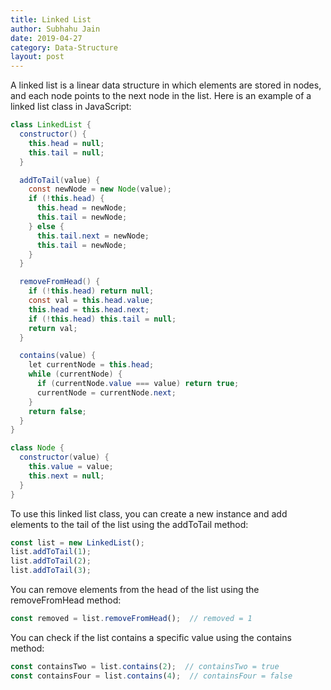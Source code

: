 ```yaml
---
title: Linked List
author: Subhahu Jain
date: 2019-04-27
category: Data-Structure
layout: post
---
```


A linked list is a linear data structure in which elements are stored in nodes, and each node points to the next node in the list. Here is an example of a linked list class in JavaScript:

```java
class LinkedList {
  constructor() {
    this.head = null;
    this.tail = null;
  }

  addToTail(value) {
    const newNode = new Node(value);
    if (!this.head) {
      this.head = newNode;
      this.tail = newNode;
    } else {
      this.tail.next = newNode;
      this.tail = newNode;
    }
  }

  removeFromHead() {
    if (!this.head) return null;
    const val = this.head.value;
    this.head = this.head.next;
    if (!this.head) this.tail = null;
    return val;
  }

  contains(value) {
    let currentNode = this.head;
    while (currentNode) {
      if (currentNode.value === value) return true;
      currentNode = currentNode.next;
    }
    return false;
  }
}

class Node {
  constructor(value) {
    this.value = value;
    this.next = null;
  }
}
```

To use this linked list class, you can create a new instance and add elements to the tail of the list using the addToTail method:

```js
const list = new LinkedList();
list.addToTail(1);
list.addToTail(2);
list.addToTail(3);
```

You can remove elements from the head of the list using the removeFromHead method:

```js
const removed = list.removeFromHead();  // removed = 1
```

You can check if the list contains a specific value using the contains method:

```js
const containsTwo = list.contains(2);  // containsTwo = true
const containsFour = list.contains(4);  // containsFour = false
```

[1]: https://pages.github.com
